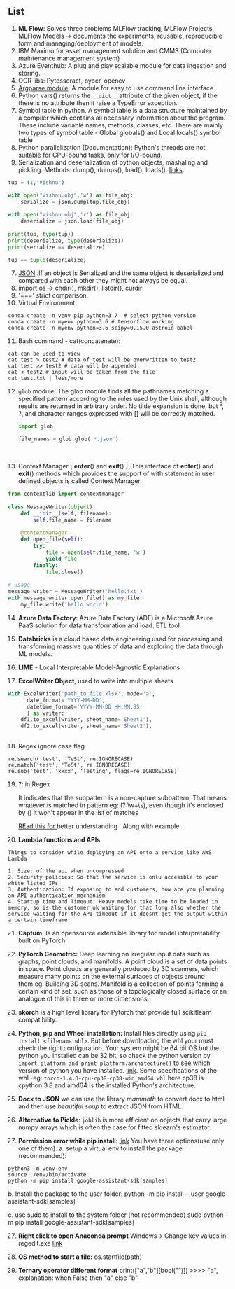 ## List

1. **ML Flow**: Solves three problems 
   MLFlow tracking, MLFlow Projects, MLFlow Models -> documents the experiments, reusable, reproducible form and managing/deployment of models.
2. IBM Maximo for asset management solution and CMMS (Computer maintenance management system)
3. Azure Eventhub: A plug and play scalable module for data ingestion and storing.
4. OCR libs: Pytesseract, pyocr, opencv
5. [Argparse module](https://docs.python.org/3/library/argparse.html): A module for easy to use command line interface
6. Python vars() returns the `__dict__` attribute of the given object, if the there is no attribute then it raise a TypeError exception.
7. Symbol table in python, A symbol table is a data structure maintained by a compiler which contains all necessary information about the program. These include variable names, methods, classes, etc. There are mainly two types of symbol table - Global globals() and Local locals() symbol table
5. Python parallelization (Documentation): Python's threads are not suitable for CPU-bound tasks, only for I/O-bound.
6. Serialization and deserialization of python objects, mashaling and pickling. Methods: dump(), dumps(), load(), loads(). [links](https://realpython.com/python-json/).
```python
tup = (1,"Vishnu")

with open("Vishnu.obj",'w') as file_obj:
    serialize = json.dump(tup,file_obj)
    
with open("Vishnu.obj",'r') as file_obj:
    deserialize = json.load(file_obj)
    
print(tup, type(tup))
print(deserialize, type(deserialize))
print(serialize == deserialize)

tup == tuple(deserialize)
```

7. [JSON](https://realpython.com/python-json/) :If an object is Serialized and the same object is deserialized and compared with each other they might not always be equal.
8. import os -> 
   chdir(), mkdir(), listdir(), curdir
9. '===' strict comparison.
10. Virtual Environment: 
```
conda create -n venv pip python=3.7  # select python version
conda create -n myenv python=3.6 # tensorflow working 
conda create -n myenv python=3.6 scipy=0.15.0 astroid babel
```

11. Bash command - cat(concatenate):
```
cat can be used to view
cat test > test2 # data of test will be overwritten to test2
cat test >> test2 # data will be appended
cat < test2 # input will be taken from the file
cat test.txt | less/more
```
12. `glob` module: The glob module finds all the pathnames matching a specified pattern according to the rules used by the Unix shell, although results are returned in arbitrary order. No tilde expansion is done, but *, ?, and character ranges expressed with [] will be correctly matched.

    ```python
    import glob

    file_names = glob.glob('*.json')
    ```

    ​

13. Context Manager [ __enter__() and __exit__() ]: This interface of __enter__() and __exit__() methods which provides the support of with statement in user defined objects is called Context Manager.
```python
from contextlib import contextmanager 
  
class MessageWriter(object): 
    def __init__(self, filename): 
        self.file_name = filename 
  
    @contextmanager
    def open_file(self): 
        try: 
            file = open(self.file_name, 'w') 
            yield file
        finally: 
            file.close() 
  
# usage 
message_writer = MessageWriter('hello.txt') 
with message_writer.open_file() as my_file: 
    my_file.write('hello world')
```

14. **Azure Data Factory**: Azure Data Factory (ADF) is a Microsoft Azure PaaS solution for data transformation and load. ETL tool.

15. **Databricks** is a cloud based data engineering used for processing and transforming massive quantities of data and exploring the data through ML models.

16. **LIME** - Local Interpretable Model-Agnostic Explanations

17. **ExcelWriter Object**, used to write into multiple sheets

```python
with ExcelWriter('path_to_file.xlsx', mode='a',
      date_format='YYYY-MM-DD',
      datetime_format='YYYY-MM-DD HH:MM:SS'
      ) as writer:
    df1.to_excel(writer, sheet_name='Sheet1'),
    df2.to_excel(writer, sheet_name='Sheet2'),
    
```

18. Regex ignore case flag
```
re.search('test', 'TeSt', re.IGNORECASE)
re.match('test', 'TeSt', re.IGNORECASE)
re.sub('test', 'xxxx', 'Testing', flags=re.IGNORECASE)
```
19. ?: in Regex

    It indicates that the subpattern is a non-capture subpattern. That means whatever is matched in pattern eg: (?:\w+\s), even though it's enclosed by () it won't appear in the list of matches

    [REad this for ](https://stackoverflow.com/questions/3512471/what-is-a-non-capturing-group-in-regular-expressions) better understanding . Along with example.

20. **Lambda functions and APIs**
```
Things to consider while deploying an API onto a service like AWS Lambda

1. Size: of the api when uncompressed
2. Security policies: So that the service is onlu accesible to your white listed IPs
3. Authentication: If exposing to end customers, how are you planning an API authentication mechanism
4. Startup time and Timeout: Heavy models take time to be loaded in memory, so is the customer ok waiting for that long also whether the service waiting for the API timeout if it doesnt get the output within a certain timeframe.
```

21. **Captum:** Is an opensource extensible library for model interpretability built on PyTorch.

22. **PyTorch Geometric:** Deep learning on irregular input data such as graphs, point clouds, and manifolds. A point cloud is a set of data points in space. Point clouds are generally produced by 3D scanners, which measure many points on the external surfaces of objects around them.eg: Building 3D scans. Manifold is a collection of points forming a certain kind of set, such as those of a topologically closed surface or an analogue of this in three or more dimensions.

22. **skorch** is a high level library for Pytorch that provide full scikitlearn compatibility.

23. **Python, pip and Wheel installation:** Install files directly using `pip install <filename.whl>`. But before downloading the whl your must check the right configuration. Your system might be 64 bit OS but the python you installed can be 32 bit, so check the python version by `import platform and print platform.architecture()` to see which version of python you have installed. [link](https://stackoverflow.com/questions/28568070/filename-whl-is-not-supported-wheel-on-this-platform). Some specifications of the whl -eg: `torch-1.4.0+cpu-cp38-cp38-win_amd64.whl` here cp38 is cpython 3.8 and amd64 is the installed Python's architecture.

24. **Docx to JSON** we can use the library *mammoth* to convert docx to html and then use *beautiful soup* to extract JSON from HTML.

25. **Alternative to Pickle**: `joblib` is more efficient on objects that carry large numpy arrays which is often the case for fitted sklearn's estimator.

26. **Permission error while pip install**: [link](https://github.com/googlesamples/assistant-sdk-python/issues/236#issuecomment-383039470)
You have three options(use only one of them):
   a. setup a virtual env to install the package (recommended):
```
python3 -m venv env
source ./env/bin/activate 
python -m pip install google-assistant-sdk[samples]
```
   b. Install the package to the user folder:
python -m pip install --user google-assistant-sdk[samples]

   c. use sudo to install to the system folder (not recommended)
sudo python -m pip install google-assistant-sdk[samples]

27. **Right click to open Anaconda prompt** Windows-> Change key values in regedit.exe [link](https://gist.github.com/jiewpeng/8ba446acf329b1801bf91db767d179ea)

28. **OS method to start a file:** os.startfile(path)

29. **Ternary operator different format** print(["a","b"][bool("")]) >>>> "a", explanation: when False then "a" else "b"
